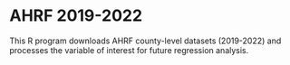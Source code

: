 # AHRF 2019-2022 
This R program downloads AHRF county-level datasets (2019-2022) and processes the variable of interest for future regression analysis. 
